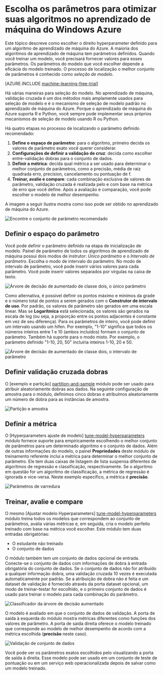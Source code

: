 <properties
    pageTitle="Escolha os parâmetros para otimizar suas algoritmos de aprendizado de máquina do Azure | Microsoft Azure"
    description="Explica como escolher o parâmetro ideal definida para um algoritmo de aprendizado de máquina do Azure."
    services="machine-learning"
    documentationCenter=""
    authors="bradsev"
    manager="jhubbard"
    editor="cgronlun"/>

<tags
    ms.service="machine-learning"
    ms.workload="data-services"
    ms.tgt_pltfrm="na"
    ms.devlang="na"
    ms.topic="article"
    ms.date="09/12/2016"
    ms.author="bradsev" />


# <a name="choose-parameters-to-optimize-your-algorithms-in-azure-machine-learning"></a>Escolha os parâmetros para otimizar suas algoritmos no aprendizado de máquina do Windows Azure

Este tópico descreve como escolher o direito hyperparameter definido para um algoritmo de aprendizado de máquina do Azure. A maioria dos algoritmos de aprendizado de máquina tem parâmetros definidos. Quando você treinar um modelo, você precisará fornecer valores para esses parâmetros. Os parâmetros do modelo que você escolher depende a eficácia do modelo treinado. O processo de localização o melhor conjunto de parâmetros é conhecido como *seleção de modelo*.

[AZURE.INCLUDE [machine-learning-free-trial](../../includes/machine-learning-free-trial.md)]

Há várias maneiras para seleção do modelo. No aprendizado de máquina, validação cruzada é um dos métodos mais amplamente usados para seleção de modelo e é o mecanismo de seleção de modelo padrão no aprendizado de máquina do Azure. Porque o aprendizado de máquina do Azure suporta R e Python, você sempre pode implementar seus próprios mecanismos de seleção de modelo usando R ou Python.

Há quatro etapas no processo de localizando o parâmetro definido recomendado:

1.  **Define o espaço de parâmetro**: para o algoritmo, primeiro decida os valores de parâmetro exato você querer considerar.
2.  **Configurações de definir a validação de cruz**: decida como escolher entre-validação dobras para o conjunto de dados.
3.  **Definir a métrica**: decida qual métrica a ser usado para determinar o melhor conjunto de parâmetros, como a precisão, média de raiz quadrada erro, precision, cancelamento ou pontuação de f.
4.  **Treinar, avalie e compare**: cada combinação exclusiva de valores de parâmetro, validação cruzada é realizada pelo e com base na métrica de erro que você define. Após a avaliação e comparação, você pode escolher o modelo de melhor desempenho.

A imagem a seguir ilustra mostra como isso pode ser obtido no aprendizado de máquina do Azure.

![Encontre o conjunto de parâmetro recomendado](./media/machine-learning-algorithm-parameters-optimize/fig1.png)

## <a name="define-the-parameter-space"></a>Definir o espaço do parâmetro
Você pode definir o parâmetro definido na etapa de inicialização de modelo. Painel de parâmetro de todos os algoritmos de aprendizado de máquina possui dois modos de instrutor: *Único parâmetro* e o *Intervalo de parâmetro*. Escolha o modo de intervalo do parâmetro. No modo de intervalo de parâmetro, você pode inserir vários valores para cada parâmetro. Você pode inserir valores separados por vírgulas na caixa de texto.

![Árvore de decisão de aumentado de classe dois, o único parâmetro](./media/machine-learning-algorithm-parameters-optimize/fig2.png)

 Como alternativa, é possível definir os pontos máximo e mínimos da grade e o número total de pontos a serem gerados com o **Construtor de intervalo de uso**. Por padrão, os valores de parâmetro são gerados em uma escala linear. Mas se **Logarítmica** está selecionada, os valores são gerados na escala de log (ou seja, a proporção entre os pontos adjacentes é constante em vez de seu diferença). Para os parâmetros de inteiro, você pode definir um intervalo usando um hífen. Por exemplo, "1-10" significa que todos os números inteiros entre 1 e 10 (ambos incluídos) formam o conjunto de parâmetro. Também há suporte para o modo misto. Por exemplo, o parâmetro definido "1-10, 20, 50" incluiria inteiros 1-10, 20 e 50.

![Árvore de decisão de aumentado de classe dois, o intervalo de parâmetro](./media/machine-learning-algorithm-parameters-optimize/fig3.png)

## <a name="define-cross-validation-folds"></a>Definir validação cruzada dobras
O [exemplo e partição] [ partition-and-sample] módulo pode ser usado para atribuir aleatoriamente dobras aos dados. Na seguinte configuração de amostra para o módulo, definimos cinco dobras e atribuímos aleatoriamente um número de dobra para as instâncias de amostra.

![Partição e amostra](./media/machine-learning-algorithm-parameters-optimize/fig4.png)


## <a name="define-the-metric"></a>Definir a métrica
O [Hyperparameters ajuste de modelo] [ tune-model-hyperparameters] módulo fornece suporte para empiricamente escolhendo o melhor conjunto de parâmetros para um determinado algoritmo e o conjunto de dados. Além de outras informações do modelo, o painel **Propriedades** deste módulo de treinamento referente inclui a métrica para determinar o melhor conjunto de parâmetro. Ele tem duas caixas de listagem de lista suspensa diferentes de algoritmos de regressão e classificação, respectivamente. Se o algoritmo em questão for um algoritmo de classificação, a métrica de regressão é ignorada e vice-versa. Neste exemplo específico, a métrica é **precisão**.   

![Parâmetros de varredura](./media/machine-learning-algorithm-parameters-optimize/fig5.png)

## <a name="train-evaluate-and-compare"></a>Treinar, avalie e compare  
O mesmo [Ajustar modelo Hyperparameters] [ tune-model-hyperparameters] módulo treina todos os modelos que correspondem ao conjunto de parâmetros, avalia várias métricas e, em seguida, cria o modelo perfeito treinado com base na métrica você escolher. Este módulo tem duas entradas obrigatórias:

* O estudante não treinado
* O conjunto de dados

O módulo também tem um conjunto de dados opcional de entrada. Conecte-se o conjunto de dados com informações de dobra à entrada obrigatória do conjunto de dados. Se o conjunto de dados não for atribuído a qualquer informação dobra, uma validação cruzada 10 vezes é executada automaticamente por padrão. Se a atribuição de dobra não é feita e um dataset de validação é fornecido através da porta dataset opcional, um modo de treinar-testar for escolhido, e o primeiro conjunto de dados é usado para treinar o modelo para cada combinação do parâmetro.

![Classificador da árvore de decisão aumentado](./media/machine-learning-algorithm-parameters-optimize/fig6a.png)

O modelo é avaliado em que o conjunto de dados de validação. A porta de saída à esquerda do módulo mostra métricas diferentes como funções dos valores de parâmetro. A porta de saída direita oferece o modelo treinado que corresponde ao modelo de melhor desempenho de acordo com a métrica escolhida (**precisão** neste caso).  

![Validação de conjunto de dados](./media/machine-learning-algorithm-parameters-optimize/fig6b.png)

Você pode ver os parâmetros exatos escolhidos pelo visualizando a porta de saída à direita. Esse modelo pode ser usado em um conjunto de teste de pontuação ou em um serviço web operacionalizada depois de salvar como um modelo treinado.

<!-- Module References -->
[partition-and-sample]: https://msdn.microsoft.com/library/azure/a8726e34-1b3e-4515-b59a-3e4a475654b8/
[tune-model-hyperparameters]: https://msdn.microsoft.com/library/azure/038d91b6-c2f2-42a1-9215-1f2c20ed1b40/
